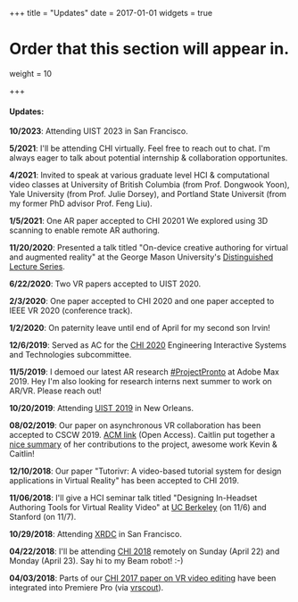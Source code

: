 +++
title = "Updates"
date = 2017-01-01
widgets = true

# Order that this section will appear in.
weight = 10

+++
#### Updates:
**10/2023**: Attending UIST 2023 in San Francisco.

**5/2021**: I'll be attending CHI virtually. Feel free to reach out to chat. I'm always eager to talk about potential internship & collaboration opportunites.

**4/2021**: Invited to speak at various graduate level HCI & computational video classes at University of British Columbia (from Prof. Dongwook Yoon), Yale University (from Prof. Julie Dorsey), and Portland State Universit (from my former PhD advisor Prof. Feng Liu).

**1/5/2021**: One AR paper accepted to CHI 20201 We explored using 3D scanning to enable remote AR authoring.

**11/20/2020**: Presented a talk titled "On-device creative authoring for virtual and augmented reality" at the George Mason University's [Distinguished Lecture Series](https://cs.gmu.edu/about/distinguished-lecture-series/).

**6/22/2020**: Two VR papers accepted to UIST 2020.

**2/3/2020**: One paper accepted to CHI 2020 and one paper accepted to IEEE VR 2020 (conference track).

**1/2/2020**: On paternity leave until end of April for my second son Irvin!

**12/6/2019**: Served as AC for the [CHI 2020](https://chi2020.acm.org/authors/papers/selecting-a-subcommittee/#Engineering-Interactive-Systems-and-Technologies) Engineering Interactive Systems and Technologies subcommittee.

**11/5/2019**: I demoed our latest AR research [#ProjectPronto](https://www.youtube.com/watch?v=5QsvjrbKeI4) at Adobe Max 2019. Hey I'm also looking for research interns next summer to work on AR/VR. Please reach out!

**10/20/2019**: Attending [UIST 2019](http://uist.acm.org/uist2019/) in New Orleans.

**08/02/2019**: Our paper on asynchronous VR collaboration has been accepted to CSCW 2019. [ACM link](https://dl.acm.org/citation.cfm?id=3359142) (Open Access). Caitlin put together a [nice summary](https://www.coyiutoc.com/asyncvr.html) of her contributions to the project, awesome work Kevin & Caitlin!

**12/10/2018**: Our paper "Tutorivr: A video-based tutorial system for design applications in Virtual Reality" has been accepted to CHI 2019.

**11/06/2018**: I'll give a HCI seminar talk titled "Designing In-Headset Authoring Tools for Virtual Reality Video" at [UC Berkeley](http://schedule.bid-seminar.com/speakers/141) (on 11/6) and Stanford (on 11/7).

**10/29/2018**: Attending [XRDC](http://www.xrdconf.com/) in San Francisco.

**04/22/2018**: I'll be attending [CHI 2018](http://chi2018.acm.org/) remotely on Sunday (April 22) and Monday (April 23). Say hi to my Beam robot! :-)

**04/03/2018**: Parts of our [CHI 2017 paper on VR video editing](http://web.cecs.pdx.edu/~fliu/project/vremiere/) have been integrated into Premiere Pro (via [vrscout](https://vrscout.com/news/adobe-launches-immersive-360-editing-improves-plane-to-sphere/)).







